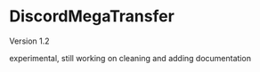 # DiscordMegaTransfer
Version 1.2

experimental, still working on cleaning and adding documentation
